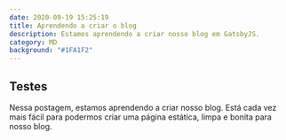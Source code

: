 ```yaml
---
date: 2020-09-19 15:25:19
title: Aprendendo a criar o blog
description: Estamos aprendendo a criar nosso blog em GatsbyJS.
category: MD
background: "#1FA1F2"
---
```


## Testes

Nessa postagem, estamos aprendendo a criar nosso blog. Está cada vez mais fácil para podermos
criar uma página estática, limpa e bonita para nosso blog.
